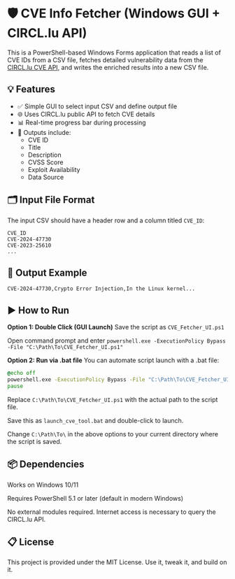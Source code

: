 # 🛡️ CVE Info Fetcher (Windows GUI + CIRCL.lu API)

This is a PowerShell-based Windows Forms application that reads a list of CVE IDs from a CSV file, fetches detailed vulnerability data from the [CIRCL.lu CVE API](https://cve.circl.lu/api/), and writes the enriched results into a new CSV file.

## 💡 Features

- ✅ Simple GUI to select input CSV and define output file
- 🌐 Uses CIRCL.lu public API to fetch CVE details
- 📊 Real-time progress bar during processing
- 📁 Outputs include:
  - CVE ID
  - Title
  - Description
  - CVSS Score
  - Exploit Availability
  - Data Source

## 🗂️ Input File Format

The input CSV should have a header row and a column titled `CVE_ID`:

```csv
CVE_ID
CVE-2024-47730
CVE-2023-25610
...
```

## 🧪 Output Example

```CVE_ID,Title,Description
CVE-2024-47730,Crypto Error Injection,In the Linux kernel...
```

## ▶️ How to Run

**Option 1: Double Click (GUI Launch)**
Save the script as `CVE_Fetcher_UI.ps1`

Open command prompt and enter `powershell.exe -ExecutionPolicy Bypass -File "C:\Path\To\CVE_Fetcher_UI.ps1"`

**Option 2: Run via .bat file**
You can automate script launch with a .bat file:

```bat
@echo off
powershell.exe -ExecutionPolicy Bypass -File "C:\Path\To\CVE_Fetcher_UI.ps1"
pause
```
Replace `C:\Path\To\CVE_Fetcher_UI.ps1` with the actual path to the script file.

Save this as `launch_cve_tool.bat` and double-click to launch.

Change `C:\Path\To\` in the above options to your current directory where the script is saved.

## 📦 Dependencies

Works on Windows 10/11

Requires PowerShell 5.1 or later (default in modern Windows)

No external modules required. Internet access is necessary to query the CIRCL.lu API.

## 📋 License

This project is provided under the MIT License. Use it, tweak it, and build on it.